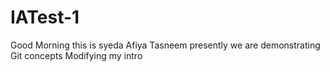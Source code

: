 # IATest-1
Good Morning this is syeda Afiya Tasneem 
presently we are demonstrating Git concepts
Modifying my intro

